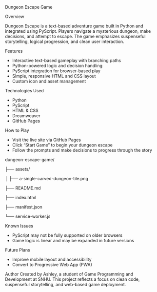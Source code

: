 Dungeon Escape Game

Overview

Dungeon Escape is a text-based adventure game built in Python and integrated using PyScript. Players navigate a mysterious dungeon, make decisions, and attempt to escape. The game emphasizes suspenseful storytelling, logical progression, and clean user interaction.

Features
- Interactive text-based gameplay with branching paths
- Python-powered logic and decision handling
- PyScript integration for browser-based play
- Simple, responsive HTML and CSS layout
- Custom icon and asset management

Technologies Used
- Python
- PyScript
- HTML & CSS
- Dreamweaver
- GitHub Pages

How to Play
- Visit the live site via GitHub Pages
- Click “Start Game” to begin your dungeon escape
- Follow the prompts and make decisions to progress through the story

dungeon-escape-game/

├── assets/

│   ├── a-single-carved-dungeon-tile.png

├── README.md

├── index.html 

├── manifest.json 

└── service-worker.js

Known Issues
- PyScript may not be fully supported on older browsers
- Game logic is linear and may be expanded in future versions
  
Future Plans
- Improve mobile layout and accessibility
- Convert to Progressive Web App (PWA)

Author
Created by Ashley, a student of Game Programming and Development at SNHU. This project reflects a focus on clean code, suspenseful storytelling, and web-based game deployment.

